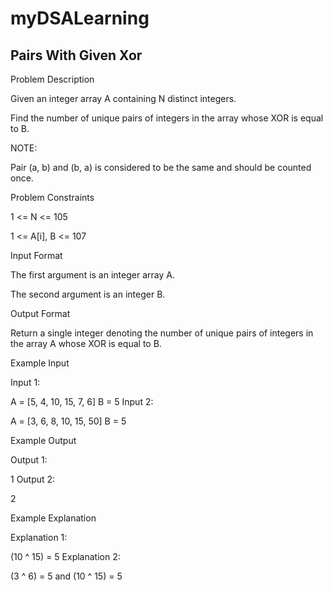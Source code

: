 # myDSALearning
##  Pairs With Given Xor

Problem Description

Given an integer array A containing N distinct integers.




Find the number of unique pairs of integers in the array whose XOR is equal to B.

NOTE:

Pair (a, b) and (b, a) is considered to be the same and should be counted once.





Problem Constraints

1 <= N <= 105

1 <= A[i], B <= 107



Input Format

The first argument is an integer array A.







The second argument is an integer B.









Output Format

Return a single integer denoting the number of unique pairs of integers in the array A whose XOR is equal to B.



Example Input

Input 1:

 A = [5, 4, 10, 15, 7, 6]
 B = 5
Input 2:

 A = [3, 6, 8, 10, 15, 50]
 B = 5


Example Output

Output 1:

 1
Output 2:

 2


Example Explanation

Explanation 1:

 (10 ^ 15) = 5
Explanation 2:

 (3 ^ 6) = 5 and (10 ^ 15) = 5 